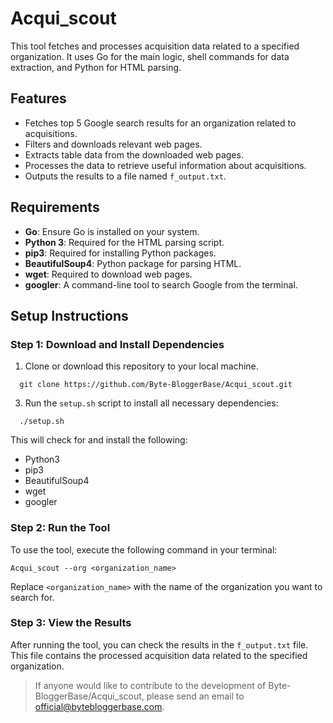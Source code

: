 # Acqui_scout

This tool fetches and processes acquisition data related to a specified organization. It uses Go for the main logic, shell commands for data extraction, and Python for HTML parsing.

## Features

- Fetches top 5 Google search results for an organization related to acquisitions.
- Filters and downloads relevant web pages.
- Extracts table data from the downloaded web pages.
- Processes the data to retrieve useful information about acquisitions.
- Outputs the results to a file named `f_output.txt`.

## Requirements

- **Go**: Ensure Go is installed on your system.
- **Python 3**: Required for the HTML parsing script.
- **pip3**: Required for installing Python packages.
- **BeautifulSoup4**: Python package for parsing HTML.
- **wget**: Required to download web pages.
- **googler**: A command-line tool to search Google from the terminal.

## Setup Instructions

### Step 1: Download and Install Dependencies

1. Clone or download this repository to your local machine.
 ```
   git clone https://github.com/Byte-BloggerBase/Acqui_scout.git
 ```

3. Run the `setup.sh` script to install all necessary dependencies:

 ```
   ./setup.sh
 ```

This will check for and install the following:

- Python3
- pip3
- BeautifulSoup4
- wget
- googler

### Step 2: Run the Tool

To use the tool, execute the following command in your terminal:

```
Acqui_scout --org <organization_name>
```

Replace `<organization_name>` with the name of the organization you want to search for.

### Step 3: View the Results

After running the tool, you can check the results in the `f_output.txt` file. This file contains the processed acquisition data related to the specified organization.

> If anyone would like to contribute to the development of Byte-BloggerBase/Acqui_scout, please send an email to official@bytebloggerbase.com.
